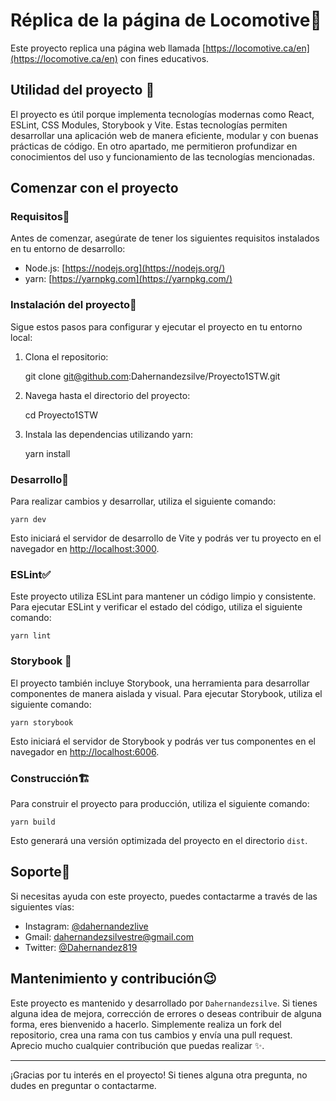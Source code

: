 # Réplica de la página de Locomotive📑

Este proyecto replica una página web llamada [https://locomotive.ca/en](https://locomotive.ca/en) con fines educativos.

## Utilidad del proyecto 🎯

El proyecto es útil porque implementa tecnologías modernas como React, ESLint, CSS Modules, Storybook y Vite. Estas tecnologías permiten desarrollar una aplicación web de manera eficiente, modular y con buenas prácticas de código. En otro apartado, me permitieron profundizar en conocimientos del uso y funcionamiento de las tecnologías mencionadas. 

## Comenzar con el proyecto 

### Requisitos📃

Antes de comenzar, asegúrate de tener los siguientes requisitos instalados en tu entorno de desarrollo:

-   Node.js: [https://nodejs.org](https://nodejs.org/)
-   yarn: [https://yarnpkg.com](https://yarnpkg.com/)

### Instalación del proyecto🔎

Sigue estos pasos para configurar y ejecutar el proyecto en tu entorno local:

1.  Clona el repositorio:

    git clone git@github.com:Dahernandezsilve/Proyecto1STW.git

2.  Navega hasta el directorio del proyecto:

    cd Proyecto1STW

3.  Instala las dependencias utilizando yarn:

    yarn install

 
### Desarrollo🔬

Para realizar cambios y desarrollar, utiliza el siguiente comando:

    yarn dev

Esto iniciará el servidor de desarrollo de Vite y podrás ver tu proyecto en el navegador en [http://localhost:3000](http://localhost:3000/).

### ESLint✅

Este proyecto utiliza ESLint para mantener un código limpio y consistente. Para ejecutar ESLint y verificar el estado del código, utiliza el siguiente comando:

    yarn lint

### Storybook 🚀

El proyecto también incluye Storybook, una herramienta para desarrollar componentes de manera aislada y visual. Para ejecutar Storybook, utiliza el siguiente comando:

    yarn storybook

Esto iniciará el servidor de Storybook y podrás ver tus componentes en el navegador en [http://localhost:6006](http://localhost:6006/).

### Construcción🏗️

Para construir el proyecto para producción, utiliza el siguiente comando:

    yarn build

Esto generará una versión optimizada del proyecto en el directorio `dist`.

## Soporte📒

Si necesitas ayuda con este proyecto, puedes contactarme a través de las siguientes vías:

-   Instagram: [@dahernandezlive](https://www.instagram.com/dahernandezlive)
-   Gmail: [dahernandezsilvestre@gmail.com](mailto:dahernandezsilvestre@gmail.com)
-   Twitter: [@Dahernandez819](https://twitter.com/Dahernandez819)

## Mantenimiento y contribución😉

Este proyecto es mantenido y desarrollado por `Dahernandezsilve`. Si tienes alguna idea de mejora, corrección de errores o deseas contribuir de alguna forma, eres bienvenido a hacerlo. Simplemente realiza un fork del repositorio, crea una rama con tus cambios y envía una pull request. Aprecio mucho cualquier contribución que puedas realizar ✨.

----------

¡Gracias por tu interés en el proyecto! Si tienes alguna otra pregunta, no dudes en preguntar o contactarme.
